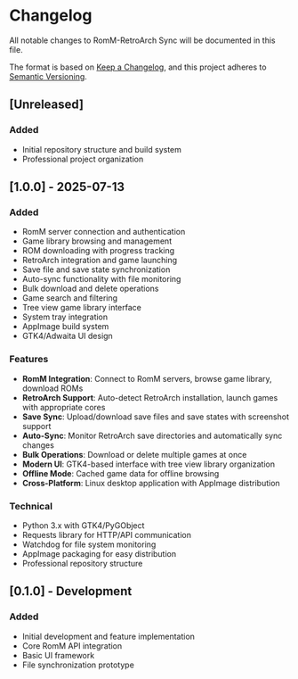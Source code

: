 # Changelog

All notable changes to RomM-RetroArch Sync will be documented in this file.

The format is based on [Keep a Changelog](https://keepachangelog.com/en/1.0.0/),
and this project adheres to [Semantic Versioning](https://semver.org/spec/v2.0.0.html).

## [Unreleased]

### Added
- Initial repository structure and build system
- Professional project organization

## [1.0.0] - 2025-07-13

### Added
- RomM server connection and authentication
- Game library browsing and management
- ROM downloading with progress tracking
- RetroArch integration and game launching
- Save file and save state synchronization
- Auto-sync functionality with file monitoring
- Bulk download and delete operations
- Game search and filtering
- Tree view game library interface
- System tray integration
- AppImage build system
- GTK4/Adwaita UI design

### Features
- **RomM Integration**: Connect to RomM servers, browse game library, download ROMs
- **RetroArch Support**: Auto-detect RetroArch installation, launch games with appropriate cores
- **Save Sync**: Upload/download save files and save states with screenshot support
- **Auto-Sync**: Monitor RetroArch save directories and automatically sync changes
- **Bulk Operations**: Download or delete multiple games at once
- **Modern UI**: GTK4-based interface with tree view library organization
- **Offline Mode**: Cached game data for offline browsing
- **Cross-Platform**: Linux desktop application with AppImage distribution

### Technical
- Python 3.x with GTK4/PyGObject
- Requests library for HTTP/API communication
- Watchdog for file system monitoring
- AppImage packaging for easy distribution
- Professional repository structure

## [0.1.0] - Development

### Added
- Initial development and feature implementation
- Core RomM API integration
- Basic UI framework
- File synchronization prototype
